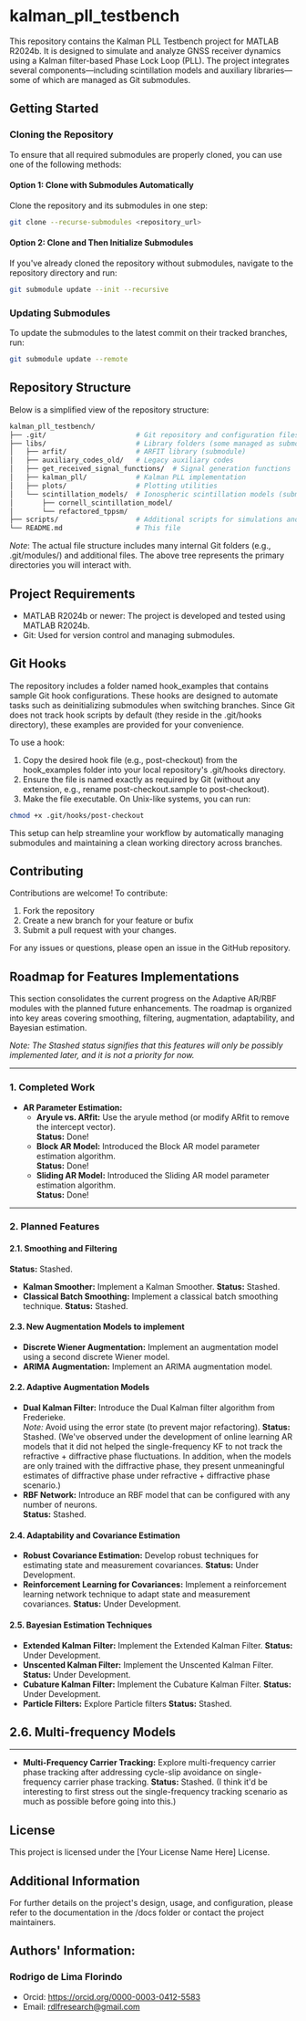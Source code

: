 # kalman_pll_testbench

This repository contains the Kalman PLL Testbench project for MATLAB R2024b. It is designed to simulate and analyze GNSS receiver dynamics using a Kalman filter-based Phase Lock Loop (PLL). The project integrates several components—including scintillation models and auxiliary libraries—some of which are managed as Git submodules.

## Getting Started

### Cloning the Repository

To ensure that all required submodules are properly cloned, you can use one of the following methods:

#### Option 1: Clone with Submodules Automatically

Clone the repository and its submodules in one step:

```bash
git clone --recurse-submodules <repository_url>
```

#### Option 2: Clone and Then Initialize Submodules
If you've already cloned the repository without submodules, navigate to the repository directory and run:

```bash
git submodule update --init --recursive
```

### Updating Submodules
To update the submodules to the latest commit on their tracked branches, run:

```bash
git submodule update --remote
```

## Repository Structure
Below is a simplified view of the repository structure:

```bash
kalman_pll_testbench/
├── .git/                      # Git repository and configuration files
├── libs/                      # Library folders (some managed as submodules)
│   ├── arfit/                 # ARFIT library (submodule)
│   ├── auxiliary_codes_old/   # Legacy auxiliary codes
│   ├── get_received_signal_functions/  # Signal generation functions
│   ├── kalman_pll/            # Kalman PLL implementation
│   ├── plots/                 # Plotting utilities
│   └── scintillation_models/  # Ionospheric scintillation models (submodules)
│       ├── cornell_scintillation_model/
│       └── refactored_tppsm/
├── scripts/                   # Additional scripts for simulations and tests
└── README.md                  # This file
```
*Note*: The actual file structure includes many internal Git folders (e.g., .git/modules/) and additional files. The above tree represents the primary directories you will interact with.

## Project Requirements
- MATLAB R2024b or newer: The project is developed and tested using MATLAB R2024b.
- Git: Used for version control and managing submodules.

## Git Hooks
The repository includes a folder named hook_examples that contains sample Git hook configurations. These hooks are designed to automate tasks such as deinitializing submodules when switching branches. Since Git does not track hook scripts by default (they reside in the .git/hooks directory), these examples are provided for your convenience.

To use a hook:

1. Copy the desired hook file (e.g., post-checkout) from the hook_examples folder into your local repository's .git/hooks directory.
2. Ensure the file is named exactly as required by Git (without any extension, e.g., rename post-checkout.sample to post-checkout).
3. Make the file executable. On Unix-like systems, you can run:
```bash
chmod +x .git/hooks/post-checkout
```
This setup can help streamline your workflow by automatically managing submodules and maintaining a clean working directory across branches.

## Contributing
Contributions are welcome! To contribute:

1. Fork the repository
2. Create a new branch for your feature or bufix
3. Submit a pull request with your changes.

For any issues or questions, please open an issue in the GitHub repository.

## Roadmap for Features Implementations

This section consolidates the current progress on the Adaptive AR/RBF modules with the planned future enhancements. The roadmap is organized into key areas covering smoothing, filtering, augmentation, adaptability, and Bayesian estimation.

*Note: The Stashed status signifies that this features will only be possibly implemented later, and it is not a priority for now.*

---

### 1. Completed Work

- **AR Parameter Estimation:**
  - **Aryule vs. ARfit:** Use the aryule method (or modify ARfit to remove the intercept vector).  
    **Status:** Done!
  - **Block AR Model:** Introduced the Block AR model parameter estimation algorithm.  
    **Status:** Done!
  - **Sliding AR Model:** Introduced the Sliding AR model parameter estimation algorithm.  
    **Status:** Done!

---

### 2. Planned Features

#### 2.1. Smoothing and Filtering
**Status:** Stashed.
- **Kalman Smoother:** Implement a Kalman Smoother.
  **Status:** Stashed.
- **Classical Batch Smoothing:** Implement a classical batch smoothing technique.
  **Status:** Stashed.

#### 2.3. New Augmentation Models to implement
- **Discrete Wiener Augmentation:** Implement an augmentation model using a second discrete Wiener model.
- **ARIMA Augmentation:** Implement an ARIMA augmentation model.

#### 2.2. Adaptive Augmentation Models
- **Dual Kalman Filter:** Introduce the Dual Kalman filter algorithm from Frederieke.  
  *Note:* Avoid using the error state (to prevent major refactoring). 
  **Status:** Stashed. (We've observed under the development of online learning AR models that it did not helped the single-frequency KF to not track the refractive + diffractive phase fluctuations. In addition, when the models are only trained with the diffractive phase, they present unmeaningful estimates of diffractive phase under refractive + diffractive phase scenario.)
- **RBF Network:** Introduce an RBF model that can be configured with any number of neurons.  
  **Status:** Stashed.

#### 2.4. Adaptability and Covariance Estimation
- **Robust Covariance Estimation:** Develop robust techniques for estimating state and measurement covariances.
  **Status:** Under Development.
- **Reinforcement Learning for Covariances:** Implement a reinforcement learning network technique to adapt state and measurement covariances.
  **Status:** Under Development.

#### 2.5. Bayesian Estimation Techniques
- **Extended Kalman Filter:** Implement the Extended Kalman Filter.
  **Status:** Under Development.
- **Unscented Kalman Filter:** Implement the Unscented Kalman Filter.
  **Status:** Under Development.
- **Cubature Kalman Filter:** Implement the Cubature Kalman Filter.
  **Status:** Under Development.
- **Particle Filters:** Explore Particle filters
  **Status:** Stashed.

## 2.6. Multi-frequency Models
---
- **Multi-Frequency Carrier Tracking:** Explore multi-frequency carrier phase tracking after addressing cycle-slip avoidance on single-frequency carrier phase tracking.
  **Status:** Stashed. (I think it'd be interesting to first stress out the single-frequency tracking scenario as much as possible before going into this.)

## License
This project is licensed under the [Your License Name Here] License.

## Additional Information
For further details on the project's design, usage, and configuration, please refer to the documentation in the /docs folder or contact the project maintainers.

## Authors' Information:

### Rodrigo de Lima Florindo
- Orcid: https://orcid.org/0000-0003-0412-5583
- Email: rdlfresearch@gmail.com


